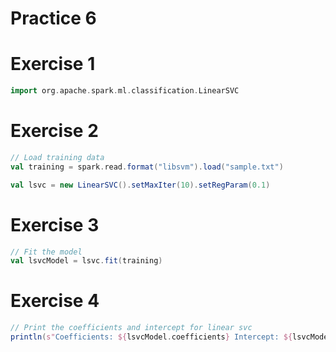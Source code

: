 # Practice 6

# Exercise 1

```scala
import org.apache.spark.ml.classification.LinearSVC
```

# Exercise 2

```scala
// Load training data
val training = spark.read.format("libsvm").load("sample.txt")

val lsvc = new LinearSVC().setMaxIter(10).setRegParam(0.1)
```
# Exercise 3

```scala
// Fit the model
val lsvcModel = lsvc.fit(training)
```

# Exercise 4

```scala
// Print the coefficients and intercept for linear svc
println(s"Coefficients: ${lsvcModel.coefficients} Intercept: ${lsvcModel.intercept}")
```
